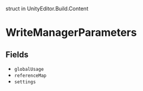 struct in UnityEditor.Build.Content
# WriteManagerParameters

## Fields
- `globalUsage`
- `referenceMap`
- `settings`
